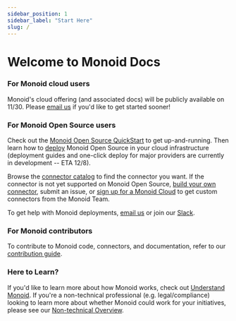 ```yaml
---
sidebar_position: 1
sidebar_label: "Start Here"
slug: /
---
```


# Welcome to Monoid Docs

### For Monoid cloud users

Monoid's cloud offering (and associated docs) will be publicly available on 11/30. Please [email us](mailto:jagath@monoid.co) if you'd like to get started sooner!

### For Monoid Open Source users

Check out the [Monoid Open Source QuickStart](monoid-open-source-quick-start/deploy-monoid.md) to get up-and-running. Then learn how to [deploy](/category/deploy-monoid-open-source) Monoid Open Source in your cloud infrastructure (deployment guides and one-click deploy for major providers are currently in development -- ETA 12/8).

Browse the [connector catalog](/category/connector-catalog) to find the connector you want. If the connector is not yet supported on Monoid Open Source, [build your own connector](/category/build-a-connector), submit an issue, or [sign up for a Monoid Cloud](https://monoid.co) to get custom connectors from the Monoid Team.

To get help with Monoid deployments, [email us](mailto:jagath@monoid.co) or join our [Slack](https://join.slack.com/t/monoidworkspace/shared_invite/zt-1jvlndiw6-l9~KhMXhG35OOgRqFGXnGg).

### For Monoid contributors

To contribute to Monoid code, connectors, and documentation, refer to our [contribution guide](contribute-to-monoid/guide).

### Here to Learn?

If you'd like to learn more about how Monoid works, check out [Understand Monoid](/category/understand-monoid). If you're a non-technical professional (e.g. legal/compliance) looking to learn more about whether Monoid could work for your initiatives, please see our [Non-technical Overview](understand/nontechnical.md).
